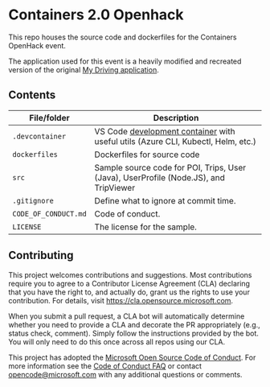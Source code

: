 # Containers 2.0 Openhack

<!--
Guidelines on README format: https://review.docs.microsoft.com/help/onboard/admin/samples/concepts/readme-template?branch=master

Guidance on onboarding samples to docs.microsoft.com/samples: https://review.docs.microsoft.com/help/onboard/admin/samples/process/onboarding?branch=master

Taxonomies for products and languages: https://review.docs.microsoft.com/new-hope/information-architecture/metadata/taxonomies?branch=master
-->

This repo houses the source code and dockerfiles for the Containers OpenHack event.

The application used for this event is a heavily modified and recreated version of the original [My Driving application](https://github.com/Azure-Samples/MyDriving).

## Contents

| File/folder       | Description                                |
|-------------------|--------------------------------------------|
| `.devcontainer`   | VS Code [development container](https://code.visualstudio.com/docs/remote/containers) with useful utils (Azure CLI, Kubectl, Helm, etc.)   |
| `dockerfiles`     | Dockerfiles for source code                |
| `src`             | Sample source code for POI, Trips, User (Java), UserProfile (Node.JS), and TripViewer                     |
| `.gitignore`      | Define what to ignore at commit time.      |
| `CODE_OF_CONDUCT.md` | Code of conduct.                        |
| `LICENSE`         | The license for the sample.                |

## Contributing

This project welcomes contributions and suggestions.  Most contributions require you to agree to a
Contributor License Agreement (CLA) declaring that you have the right to, and actually do, grant us
the rights to use your contribution. For details, visit https://cla.opensource.microsoft.com.

When you submit a pull request, a CLA bot will automatically determine whether you need to provide
a CLA and decorate the PR appropriately (e.g., status check, comment). Simply follow the instructions
provided by the bot. You will only need to do this once across all repos using our CLA.

This project has adopted the [Microsoft Open Source Code of Conduct](https://opensource.microsoft.com/codeofconduct/).
For more information see the [Code of Conduct FAQ](https://opensource.microsoft.com/codeofconduct/faq/) or
contact [opencode@microsoft.com](mailto:opencode@microsoft.com) with any additional questions or comments.
